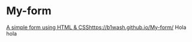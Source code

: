 # My-form
[A simple form using HTML &amp; CSS](https://b1wash.github.io/My-form/)https://b1wash.github.io/My-form/
Hola hola
